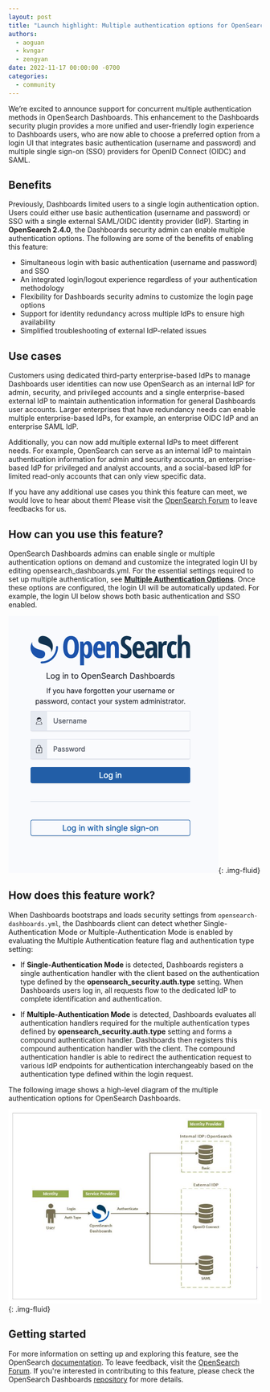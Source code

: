```yaml
---
layout: post
title: "Launch highlight: Multiple authentication options for OpenSearch Dashboards"
authors: 
  - aoguan
  - kvngar
  - zengyan
date: 2022-11-17 00:00:00 -0700
categories: 
  - community
---
```


We’re excited to announce support for concurrent multiple authentication methods in OpenSearch Dashboards. This enhancement to the Dashboards security plugin provides a more unified and user-friendly login experience to Dashboards users, who are now able to choose a preferred option from a login UI that integrates basic authentication (username and password) and multiple single sign-on (SSO) providers for OpenID Connect (OIDC) and SAML.

## Benefits

Previously, Dashboards limited users to a single login authentication option. Users could either use basic authentication (username and password) or SSO with a single external SAML/OIDC identity provider (IdP). Starting in **OpenSearch 2.4.0**, the Dashboards security admin can enable multiple authentication options. The following are some of the benefits of enabling this feature:

* Simultaneous login with basic authentication (username and password) and SSO
* An integrated login/logout experience regardless of your authentication methodology
* Flexibility for Dashboards security admins to customize the login page options
* Support for identity redundancy across multiple IdPs to ensure high availability
* Simplified troubleshooting of external IdP-related issues

## Use cases

Customers using dedicated third-party enterprise-based IdPs to manage Dashboards user identities can now use OpenSearch as an internal IdP for admin, security, and privileged accounts and a single enterprise-based external IdP to maintain authentication information for general Dashboards user accounts. Larger enterprises that have redundancy needs can enable multiple enterprise-based IdPs, for example, an enterprise OIDC IdP and an enterprise SAML IdP.

Additionally, you can now add multiple external IdPs to meet different needs. For example, OpenSearch can serve as an internal IdP to maintain authentication information for admin and security accounts, an enterprise-based IdP for privileged and analyst accounts, and a social-based IdP for limited read-only accounts that can only view specific data.

If you have any additional use cases you think this feature can meet, we would love to hear about them! Please visit the [OpenSearch Forum](https://forum.opensearch.org/t/feedback-multiple-authentication-options-for-opensearch-dashboards/11508) to leave feedbacks for us.

## How can you use this feature?

OpenSearch Dashboards admins can enable single or multiple authentication options on demand and customize the integrated login UI by editing opensearch_dashboards.yml. For the essential settings required to set up multiple authentication, see [**Multiple Authentication Options**](https://opensearch.org/docs/latest/security-plugin/configuration/multi-auth/). Once these options are configured, the login UI will be automatically updated. For example, the login UI below shows both basic authentication and SSO enabled.

![Default Login UI](/assets/media/blog-images/2022-11-14-multiple-authentication/default-login-ui.png){: .img-fluid}

## How does this feature work?

When Dashboards bootstraps and loads security settings from `opensearch-dashboards.yml`, the Dashboards client can detect whether Single-Authentication Mode or Multiple-Authentication Mode is enabled by evaluating the Multiple Authentication feature flag and authentication type setting:

* If **Single-Authentication Mode** is detected, Dashboards registers a single authentication handler with the client based on the authentication type defined by the **opensearch_security.auth.type** setting. When Dashboards users log in, all requests flow to the dedicated IdP to complete identification and authentication.

* If **Multiple-Authentication Mode** is detected, Dashboards evaluates all authentication handlers required for the multiple authentication types defined by **opensearch_security.auth.type** setting and forms a compound authentication handler. Dashboards then registers this compound authentication handler with the client. The compound authentication handler is able to redirect the authentication request to various IdP endpoints for authentication interchangeably based on the authentication type defined within the login request.

The following image shows a high-level diagram of the multiple authentication options for OpenSearch Dashboards.

![High Level Diagram](/assets/media/blog-images/2022-11-14-multiple-authentication/high-level-diagram.png){: .img-fluid}

## Getting started

For more information on setting up and exploring this feature, see the OpenSearch [documentation](https://opensearch.org/docs/latest/security-plugin/configuration/multi-auth/). To leave feedback, visit the [OpenSearch Forum](https://forum.opensearch.org/t/feedback-multiple-authentication-options-for-opensearch-dashboards/11508). If you're interested in contributing to this feature, please check the OpenSearch Dashboards [repository](https://github.com/opensearch-project/security-dashboards-plugin) for more details.